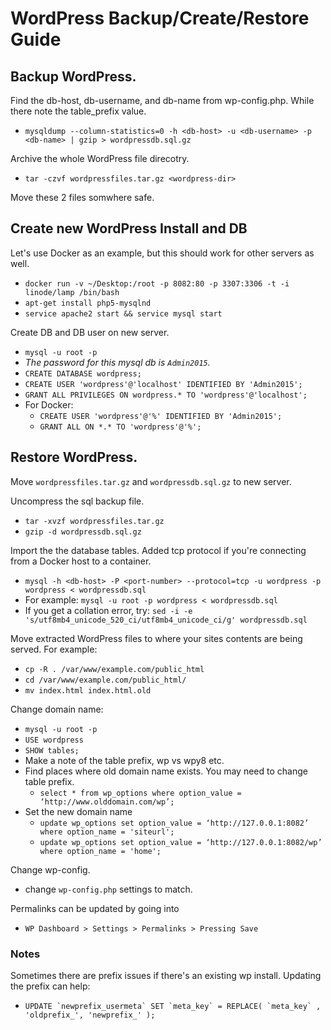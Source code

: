 # WordPress Backup/Create/Restore Guide

## Backup WordPress. 

Find the db-host, db-username, and db-name from wp-config.php. While there note the table_prefix value. 
- `mysqldump --column-statistics=0 -h <db-host> -u <db-username> -p <db-name> | gzip > wordpressdb.sql.gz`

Archive the whole WordPress file direcotry.
- `tar -czvf wordpressfiles.tar.gz <wordpress-dir>`

Move these 2 files somwhere safe.

## Create new WordPress Install and DB

Let's use Docker as an example, but this should work for other servers as well.
- `docker run -v ~/Desktop:/root -p 8082:80 -p 3307:3306 -t -i linode/lamp /bin/bash`
- `apt-get install php5-mysqlnd`
- `service apache2 start && service mysql start`

Create DB and DB user on new server.
- `mysql -u root -p`
- *The password for this mysql db is `Admin2015`.*
- `CREATE DATABASE wordpress;`
- `CREATE USER 'wordpress'@'localhost' IDENTIFIED BY 'Admin2015';`
- `GRANT ALL PRIVILEGES ON wordpress.* TO 'wordpress'@'localhost';`
- For Docker: 
  - `CREATE USER 'wordpress'@'%' IDENTIFIED BY 'Admin2015';`
  - `GRANT ALL ON *.* TO 'wordpress'@'%';`

## Restore WordPress.

Move `wordpressfiles.tar.gz` and `wordpressdb.sql.gz` to new server.

Uncompress the sql backup file. 
- `tar -xvzf wordpressfiles.tar.gz`
- `gzip -d wordpressdb.sql.gz`

Import the the database tables. Added tcp protocol if you're connecting from a Docker host to a container.
- `mysql -h <db-host> -P <port-number> --protocol=tcp -u wordpress -p wordpress < wordpressdb.sql`
- For example: `mysql -u root -p wordpress < wordpressdb.sql`
- If you get a collation error, try: `sed -i -e 's/utf8mb4_unicode_520_ci/utf8mb4_unicode_ci/g' wordpressdb.sql`

Move extracted WordPress files to where your sites contents are being served. For example:
- `cp -R . /var/www/example.com/public_html`
- `cd /var/www/example.com/public_html/`
- `mv index.html index.html.old`

Change domain name:
- `mysql -u root -p`
- `USE wordpress`
- `SHOW tables;`
- Make a note of the table prefix, wp vs wpy8 etc.
- Find places where old domain name exists. You may need to change table prefix.
  - `select * from wp_options where option_value = ‘http://www.olddomain.com/wp’;`
- Set the new domain name
  - `update wp_options set option_value = ‘http://127.0.0.1:8082’ where option_name = 'siteurl';`
  - `update wp_options set option_value = ‘http://127.0.0.1:8082/wp’ where option_name = 'home';`

Change wp-config.
- change `wp-config.php` settings to match.

Permalinks can be updated by going into 
- `WP Dashboard > Settings > Permalinks > Pressing Save`

### Notes

Sometimes there are prefix issues if there's an existing wp install. Updating the prefix can help:
- ``UPDATE `newprefix_usermeta` SET `meta_key` = REPLACE( `meta_key` , 'oldprefix_', 'newprefix_' );``

